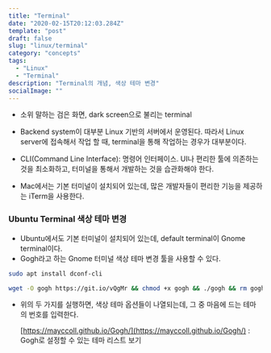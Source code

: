 ```yaml
---
title: "Terminal"
date: "2020-02-15T20:12:03.284Z"
template: "post"
draft: false
slug: "linux/terminal"
category: "concepts"
tags:
  - "Linux"
  - "Terminal"
description: "Terminal의 개념, 색상 테마 변경"
socialImage: ""
---
```



- 소위 말하는 검은 화면, dark screen으로 불리는 terminal
- Backend system이 대부분 Linux 기반의 서버에서 운영된다. 따라서 Linux server에 접속해서 작업 할 때, terminal을 통해 작업하는 경우가 대부분이다.
- CLI(Command Line Interface): 명령어 인터페이스. UI나 편리한 툴에 의존하는 것을 최소화하고, 터미널을 통해서 개발하는 것을 습관화해야 한다.

- Mac에서는 기본 터미널이 설치되어 있는데, 많은 개발자들이 편리한 기능을 제공하는 iTerm을 사용한다.

### Ubuntu Terminal 색상 테마 변경

- Ubuntu에서도 기본 터미널이 설치되어 있는데, default terminal이 Gnome terminal이다.
- Gogh라고 하는 Gnome 터미널 색상 테마 변경 툴을 사용할 수 있다.

```bash
sudo apt install dconf-cli

wget -O gogh https://git.io/vQgMr && chmod +x gogh && ./gogh && rm gogh
```

- 위의 두 가지를 실행하면, 색상 테마 옵션들이 나열되는데, 그 중 마음에 드는 테마의 번호를 입력한다.

    [https://mayccoll.github.io/Gogh/](https://mayccoll.github.io/Gogh/) : Gogh로 설정할 수 있는 테마 리스트 보기